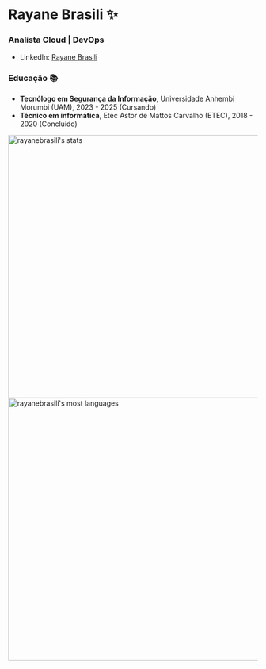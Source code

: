 # Rayane Brasili ✨
### Analista Cloud | DevOps 

- LinkedIn: [Rayane Brasili](https://www.linkedin.com/in/rayane-brasili-257979207)

### Educação 📚
- **Tecnólogo em Segurança da Informação**, Universidade Anhembi Morumbi (UAM), 2023 - 2025 (Cursando)
- **Técnico em informática**, Etec Astor de Mattos Carvalho (ETEC), 2018 - 2020 (Concluido)

<p align="left">
<img width="530em" src="https://github-readme-stats.vercel.app/api?username=rayanebrasili&show_icons=true&theme=vision-friendly-dark" alt="rayanebrasili's stats"/>
<img width="530em" src="https://github-readme-stats.vercel.app/api/top-langs/?username=rayanebrasili&layout=compact&theme=vision-friendly-dark" alt="rayanebrasili's most languages"/>
</p>

<br><br>



